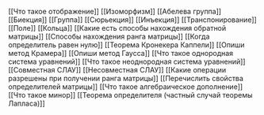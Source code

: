 [[Что такое отображение]]
[[Изоморфизм]]
[[Абелева группа]]
[[Биекция]]
[[Группа]]
[[Сюрьекция]]
[[Инъекция]]
[[Транспонирование]]
[[Поле]]
[[Кольца]]
[[Какие есть способы нахождения обратной матрицы]]
[[Способы нахождения ранга матрицы]]
[[Когда определитель равен нулю]]
[[Теорема Кронекера Каппели]]
[[Опиши метод Крамера]]
[[Опиши метод Гаусса]]
[[Что такое однородная система уравнений]]
[[Что такое неоднородная система уравнений]]
[[Совместная СЛАУ]]
[[Несовместная СЛАУ]]
[[Какие операции разрешены при получении ранга матрицы]]
[[Перечислить свойства определителей матрицы]]
[[Что такое алгебраическое дополнение]]
[[Что такое минор]]
[[Теорема определителя (частный случай теоремы Лапласа)]]